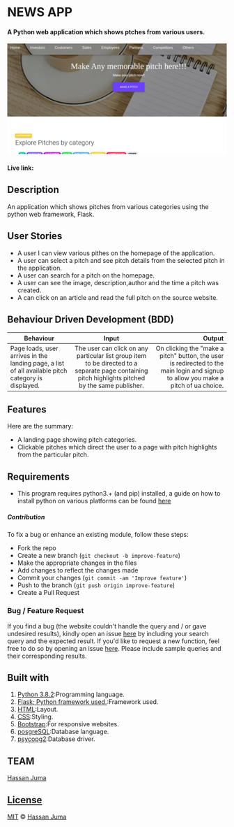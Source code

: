 # NEWS APP

#### A Python web application which shows ptches from various users.

![Description](app.png)

#### Live link:


## Description

An application which shows pitches from various categories using the python web framework, Flask.

## User Stories

- A user I can view various pithes on the homepage of the application.
- A user can select a pitch and see pitch details from the selected pitch in the application.
- A user can search for a pitch on the homepage.
- A user can see the image, description,author and the time a pitch was created.
- A can click on an article and read the full pitch on the source website.

## Behaviour Driven Development (BDD)

| Behaviour                                                                                        |                                                                      Input                                                                       |                                                                                                 Output |
| ------------------------------------------------------------------------------------------------ | :----------------------------------------------------------------------------------------------------------------------------------------------: | -----------------------------------------------------------------------------------------------------: |
| Page loads, user arrives in the landing page, a list of all available pitch category is displayed. | The user can click on any particular list group item to be directed to a separate page containing pitch highlights pitched by the same publisher. | On clicking the "make a pitch" button, the user is redirected to the main login and signup to allow you make a pitch of ua choice. |  |

## Features

Here are the summary:

- A landing page showing pitch categories.
- Clickable pitches which direct the user to a page with pitch highlights from the particular pitch.


## Requirements

- This program requires python3.+ (and pip) installed, a guide on how to install python on various platforms can be found [here](https://www.python.org/)

##### Contribution

To fix a bug or enhance an existing module, follow these steps:

- Fork the repo
- Create a new branch (`git checkout -b improve-feature`)
- Make the appropriate changes in the files
- Add changes to reflect the changes made
- Commit your changes (`git commit -am 'Improve feature'`)
- Push to the branch (`git push origin improve-feature`)
- Create a Pull Request

### Bug / Feature Request

If you find a bug (the website couldn't handle the query and / or gave undesired results), kindly open an issue [here](https://github.com/HASSAN1A/Pitch-Platform/issues/new) by including your search query and the expected result.
If you'd like to request a new function, feel free to do so by opening an issue [here](https://github.com/HASSAN1A/Pitch-Platform). Please include sample queries and their corresponding results.

## Built with

1. [Python 3.8.2](https://www.python.org/doc/):Programming language.
2. [Flask; Python framework used.](https://flask.palletsprojects.com/en/1.1.x/):Framework used.
3. [HTML](https://www.w3schools.com/html/):Layout.
4. [CSS](https://www.w3schools.com/css/):Styling.
5. [Bootstrap](https://mdbootstrap.com/):For responsive websites.
6. [posgreSQL](https://www.postgresql.org/):Database language.
7. [psycopg2](https://pypi.org/project/psycopg2/):Database driver.

## TEAM

[Hassan Juma ](https://github.com/HASSAN1A)

## [License](https://github.com/HASSAN1A/Pitch-Platform/blob/master/LICENSE.md)

[MIT](https://github.com/HASSAN1A/Pitch-Platform/blob/master/LICENSE.md) © [Hassan Juma](https://github.com/HASSAN1A)
